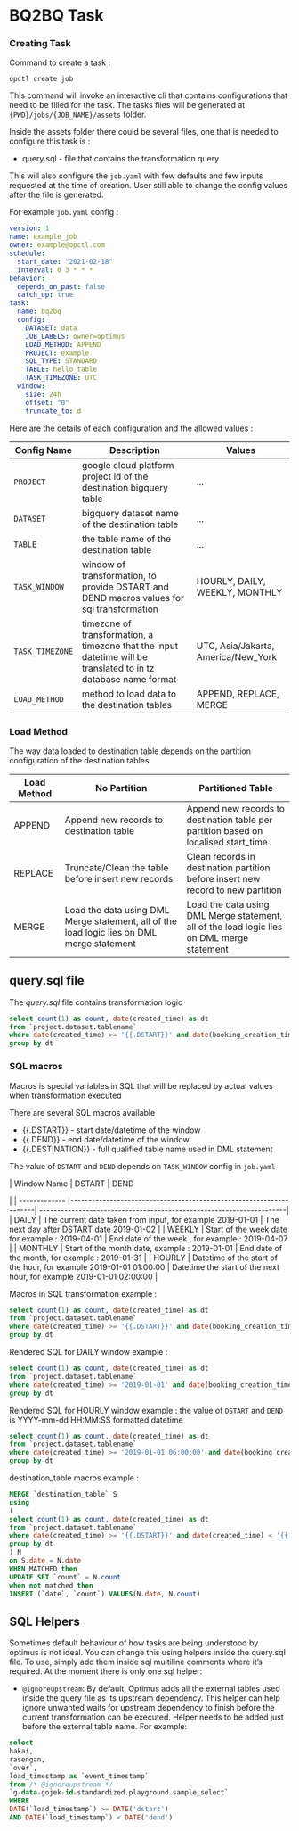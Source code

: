 # BQ2BQ Task

### Creating Task
Command to create a task :
```
opctl create job
```
This command will invoke an interactive cli that contains configurations that 
need to be filled for the task. The tasks files will be generated at 
`{PWD}/jobs/{JOB_NAME}/assets` folder. 

Inside the assets folder there could be several files, one that is 
needed to configure this task is :

* query.sql - file that contains the transformation query

This will also configure the `job.yaml` with few defaults and few inputs requested at the time
of creation. User still able to change the config values after the file is generated.

For example `job.yaml` config :

```yaml
version: 1
name: example_job
owner: example@opctl.com
schedule:
  start_date: "2021-02-18"
  interval: 0 3 * * *
behavior:
  depends_on_past: false
  catch_up: true
task:
  name: bq2bq
  config:
    DATASET: data
    JOB_LABELS: owner=optimus
    LOAD_METHOD: APPEND
    PROJECT: example
    SQL_TYPE: STANDARD
    TABLE: hello_table
    TASK_TIMEZONE: UTC
  window:
    size: 24h
    offset: "0"
    truncate_to: d
```

Here are the details of each configuration and the allowed values :

| Config Name             | Description                                                                                                     | Values                              |
| ----------------------- |-----------------------------------------------------------------------------------------------------------------| ------------------------------------|
| `PROJECT`                | google cloud platform project id of the destination bigquery table                                              | ...                                 |
| `DATASET`                | bigquery dataset name of the destination table                                                                  | ...                                 |
| `TABLE`                 | the table name of the destination table                                                                         | ...                                 |
| `TASK_WINDOW`           | window of transformation, to provide DSTART and DEND macros values for sql transformation                       | HOURLY, DAILY, WEEKLY, MONTHLY      |
| `TASK_TIMEZONE`         | timezone of transformation, a timezone that the input datetime will be translated to in tz database name format | UTC, Asia/Jakarta, America/New_York |
| `LOAD_METHOD`          | method to load data to the destination tables                                                                   | APPEND, REPLACE, MERGE              |

### Load Method

The way data loaded to destination table depends on the partition configuration of the destination tables

| Load Method  | No Partition                                                                                   | Partitioned Table                                                                          |
| -------------|------------------------------------------------------------------------------------------------| -------------------------------------------------------------------------------------------|
| APPEND       | Append new records to destination table                                                        | Append new records to destination table per partition based on localised start_time        |
| REPLACE      | Truncate/Clean the table before insert new records                                             | Clean records in destination partition before insert new record to new partition           |
| MERGE        | Load the data using DML Merge statement, all of the load logic lies on DML merge statement     | Load the data using DML Merge statement, all of the load logic lies on DML merge statement |

## query.sql file

The *query.sql* file contains transformation logic

```sql
select count(1) as count, date(created_time) as dt
from `project.dataset.tablename`
where date(created_time) >= '{{.DSTART}}' and date(booking_creation_time) < '{{.DEND}}'
group by dt
```

### SQL macros

Macros is special variables in SQL that will be replaced by actual values when transformation executed

There are several SQL macros available

* {{.DSTART}} - start date/datetime of the window
* {{.DEND}} - end date/datetime of the window
* {{.DESTINATION}} - full qualified table name used in DML statement

The value of `DSTART` and `DEND` depends on `TASK_WINDOW` config in `job.yaml`

| Window Name   | DSTART                                                             | DEND                           

|
| ------------- |--------------------------------------------------------------------| ---------------------------------------------------------------------|
| DAILY         | The current date taken from input, for example 2019-01-01          | The next day after DSTART date 
2019-01-02                            |
| WEEKLY        | Start of the week date for example : 2019-04-01                    | End date of the week , for example : 2019-04-07                      |
| MONTHLY       | Start of the month date, example : 2019-01-01                      | End date of the month, for example : 2019-01-31                      |
| HOURLY        | Datetime of the start of the hour, for example 2019-01-01 01:00:00 | Datetime the start of the next hour, for example 2019-01-01 02:00:00 |


Macros in SQL transformation example :

```sql
select count(1) as count, date(created_time) as dt
from `project.dataset.tablename`
where date(created_time) >= '{{.DSTART}}' and date(booking_creation_time) < '{{.DEND}}'
group by dt
```

Rendered SQL for DAILY window example :

```sql
select count(1) as count, date(created_time) as dt
from `project.dataset.tablename`
where date(created_time) >= '2019-01-01' and date(booking_creation_time) < '2019-01-02'
group by dt
```

Rendered SQL for HOURLY window example :
the value of `DSTART` and `DEND` is YYYY-mm-dd HH:MM:SS formatted datetime 

```sql
select count(1) as count, date(created_time) as dt
from `project.dataset.tablename`
where date(created_time) >= '2019-01-01 06:00:00' and date(booking_creation_time) < '2019-01-01 07:00:00'
group by dt
```

destination_table macros example :

```sql
MERGE `destination_table` S
using
(
select count(1) as count, date(created_time) as dt
from `project.dataset.tablename`
where date(created_time) >= '{{.DSTART}}' and date(created_time) < '{{.DEND}}'
group by dt
) N
on S.date = N.date
WHEN MATCHED then
UPDATE SET `count` = N.count
when not matched then
INSERT (`date`, `count`) VALUES(N.date, N.count)
```

## SQL Helpers

Sometimes default behaviour of how tasks are being understood by optimus is not ideal. You can change this using helpers inside the query.sql file. To use, simply add them inside sql multiline comments where it’s required.
At the moment there is only one sql helper:

- `@ignoreupstream`: By default, Optimus adds all the external tables used inside the query file as its upstream 
dependency. This helper can help ignore unwanted waits for upstream dependency to finish before the current transformation can be executed.
Helper needs to be added just before the external table name. For example:
```sql
select
hakai,
rasengan,
`over`,
load_timestamp as `event_timestamp`
from /* @ignoreupstream */
`g-data-gojek-id-standardized.playground.sample_select`
WHERE
DATE(`load_timestamp`) >= DATE('dstart')
AND DATE(`load_timestamp`) < DATE('dend')
```

